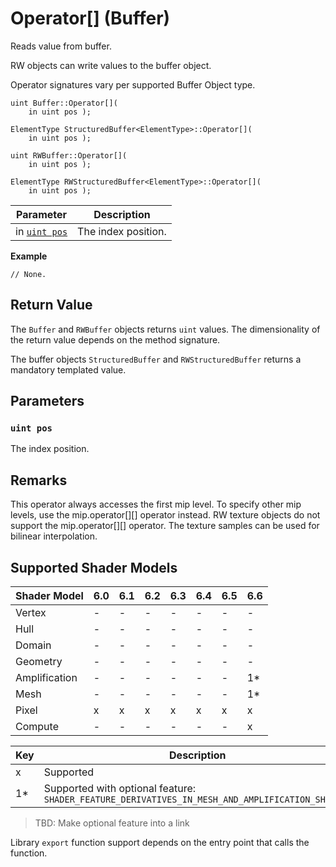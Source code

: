# Operator[] (Buffer)

Reads value from buffer.

RW objects can write values to the buffer object.

Operator signatures vary per supported Buffer Object type.

```syntax
uint Buffer::Operator[](
    in uint pos );

ElementType StructuredBuffer<ElementType>::Operator[](
    in uint pos );

uint RWBuffer::Operator[](
    in uint pos );

ElementType RWStructuredBuffer<ElementType>::Operator[](
    in uint pos );
```

| Parameter | Description |
| - | - |
| in [`uint pos`](#uint-pos) | The index position. |

<b>Example</b>

```HLSL
// None.
```

## Return Value

The `Buffer` and `RWBuffer` objects returns `uint` values.  The dimensionality of the return value depends on the method signature.

The buffer objects `StructuredBuffer` and `RWStructuredBuffer` returns a mandatory templated value.

## Parameters

### `uint pos`

The index position.

## Remarks

This operator always accesses the first mip level. To specify other mip levels, use the mip.operator[][] operator instead.  RW texture objects do not support the mip.operator[][] operator. The texture samples can be used for bilinear interpolation.

## Supported Shader Models

| Shader Model | 6.0 | 6.1 | 6.2 | 6.3 | 6.4 | 6.5 | 6.6 |
| --- | --- | --- | --- | --- | --- | --- | --- |
| Vertex | - | - | - | - | - | - | - |
| Hull | - | - | - | - | - | - | - |
| Domain | - | - | - | - | - | - | - |
| Geometry | - | - | - | - | - | - | - |
| Amplification | - | - | - | - | - | - | 1* |
| Mesh | - | - | - | - | - | - | 1* |
| Pixel | x | x | x | x | x | x | x |
| Compute | - | - | - | - | - | - | x |

| Key | Description |
| - | - |
| x | Supported |
| 1* | Supported with optional feature: `SHADER_FEATURE_DERIVATIVES_IN_MESH_AND_AMPLIFICATION_SHADERS` |

>TBD: Make optional feature into a link

Library `export` function support depends on the entry point that calls the function.